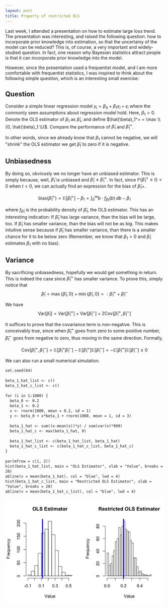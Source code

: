 ```yaml
---
layout: post
title: Property of restricted OLS
---
```


Last week, I attended a presentation on how to estimate large loss trend. The presentation was interesting, and raised the following question: how to incorporate prior knowledge into estimation, so that the uncertainy of the model can be reduced? This is, of course, a very important and widely-studied question. In fact, one reason why Bayesian statistics attract people is that it can incorporate prior knowledge into the model.

However, since the presentation used a frequentist model, and I am more comfortable with frequentist statistics, I was inspired to think about the following simple question, which is an interesting small exercise:

## Question
Consider a simple linear regression model $y_i = \beta_0 + \beta_1 x_i + \epsilon_i$ where the commonly seen assumptions about regression model hold. Here, $\beta_1 > 0$. Denote the OLS estimator of $\beta_1$ as $\hat{\beta}_1$, and define $\hat{\beta}_1^+ = \max \\{0, \hat{\beta}_1 \\}$. Compare the performance of $\hat{\beta}_1$ and $\hat{\beta}_1^+$.

In other words, since we already know that $\beta_1$ cannot be negative, we will "shrink" the OLS estimator we get $\hat{\beta}_1$ to zero if it is negative.

## Unbiasedness
By doing so, obviously we no longer have an unbiased estimator. This is simply because, well, $\hat{\beta}_1$ is unbiased and $\hat{\beta}_1 \ne \hat{\beta}_1^+$. In fact, since $\mathbb{P}\{ \hat{\beta}_1^+ \le t\} = 0$ when $t < 0$, we can actually find an expression for the bias of $\hat{\beta}_1+$.

$$ \text{bias}\left( \hat{\beta}_1^+\right) = \mathbb{E}\left[ \hat{\beta}_1^+ \right] - \beta_1 = \int_0^\infty b\cdot f_{\hat{\beta}_1} \left(b\right) \,db - \beta_1$$

where $f_{\hat{\beta}_1}$ is the probability density of $\hat{\beta}_1$, the OLS estimator. This has an interesting indication: If $\hat{\beta}_1$ has large variance, than the bias will be large, too. If $\hat{\beta}_1$ has smaller variance, than the bias will not be as big. This makes intuitive sense because if $\hat{\beta}_1$ has smaller variance, than there is a smaller chance for it to be below zero (Remember, we know that $\beta_1 > 0$ and $\hat{\beta}_1$ estimates $\beta_1$ with no bias).

## Variance
By sacrificing unbiasedness, hopefully we would get something in return. This is indeed the case since $\hat{\beta}_1^+$ has smaller variance. To prove this, simply notice that
$$ \hat{\beta}_1 = \max \{ \hat{\beta}_1, 0 \} + \min \{ \hat{\beta}_1 , 0\} =: \hat{\beta}_1^+ + \hat{\beta}_1^-$$

We have
$$ \text{Var}\left[ \hat{\beta}_1\right] = \text{Var}\left[ \hat{\beta}_1^+\right] + \text{Var}\left[\hat{\beta}_1^-\right] + 2\text{Cov}\left[ \hat{\beta}_1^+, \hat{\beta}_1^-\right] $$

It suffices to prove that the covariance term is non-negative. This is conceivably true, since when $\hat{\beta}_1^+$ goes from zero to some positive number, $\hat{\beta}_1^-$ goes from negative to zero, thus moving in the same direction. Formally,

$$ \text{Cov}\left[ \hat{\beta}_1^+, \hat{\beta}_1^-\right] = \mathbb{E}\left[ \hat{\beta}_1^+ \hat{\beta}_1^-\right] - \mathbb{E}\left[\hat{\beta}_1^+\right] \mathbb{E}\left[ \hat{\beta}_1^-\right] = - \mathbb{E}\left[\hat{\beta}_1^+\right] \mathbb{E}\left[ \hat{\beta}_1^-\right]  \ge 0$$

We can also run a small numerical simulation.

```{r}
set.seed(64)

beta_1_hat_list <- c()
beta_1_hat_c_list <- c()

for (i in 1:1000) {
  beta_0 <- 0.2
  beta_1 <- 0.2
  x <- rnorm(1000, mean = 0.2, sd = 1)
  y <- beta_0 + x*beta_1 + rnorm(1000, mean = 1, sd = 3)
  
  beta_1_hat <- sum((x-mean(x))*y) / sum(var(x)*999)
  beta_1_hat_c <- max(beta_1_hat, 0)
  
  beta_1_hat_list <- c(beta_1_hat_list, beta_1_hat)
  beta_1_hat_c_list <- c(beta_1_hat_c_list, beta_1_hat_c)
}

par(mfrow = c(1, 2))
hist(beta_1_hat_list, main = "OLS Estimator", xlab = "Value", breaks = 20)
abline(v = mean(beta_1_hat), col = "blue", lwd = 4)
hist(beta_1_hat_c_list, main = "Restricted OLS Estimator", xlab = "Value", breaks = 20)
abline(v = mean(beta_1_hat_c_list), col = "blue", lwd = 4)
```
![histogram_of_two](https://github.com/chaoguo14/chaoguo14.github.io/blob/master/_posts/mean_comparison.jpeg)
